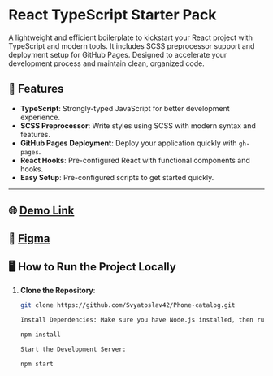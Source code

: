 # React TypeScript Starter Pack

A lightweight and efficient boilerplate to kickstart your React project with TypeScript and modern tools. It includes SCSS preprocessor support and deployment setup for GitHub Pages. Designed to accelerate your development process and maintain clean, organized code.

## 🚀 Features
- **TypeScript**: Strongly-typed JavaScript for better development experience.
- **SCSS Preprocessor**: Write styles using SCSS with modern syntax and features.
- **GitHub Pages Deployment**: Deploy your application quickly with `gh-pages`.
- **React Hooks**: Pre-configured React with functional components and hooks.
- **Easy Setup**: Pre-configured scripts to get started quickly.

---

## 🌐 [Demo Link](https://svyatoslav42.github.io/Phone-catalog/)


## 🎨 [Figma](https://www.figma.com/design/lSR1m42L9YwzQwzzxKwHpw/THE-MET?node-id=8590-29&node-type=canvas&t=Glx7B6NrcznrGyPD-0)


## 🖥️ How to Run the Project Locally

1. **Clone the Repository**:
   ```bash
   git clone https://github.com/Svyatoslav42/Phone-catalog.git

   Install Dependencies: Make sure you have Node.js installed, then run:

   npm install

   Start the Development Server:

   npm start